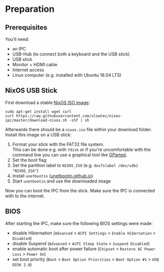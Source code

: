 # Preparation

## Prerequisites

You'll need:

- an IPC
- USB-Hub (to connect both a keyboard and the USB stick)
- USB stick
- Monitor + HDMI cable
- Internet access
- Linux computer (e.g. installed with Ubuntu 18.04 LTS)

## NixOS USB Stick

First download a stable [NixOS ISO image](https://nixos.org/nixos/download.html):

```
sudo apt-get install wget curl
curl https://raw.githubusercontent.com/slowtec/nixos-ipc/master/download-nixos.sh -sSf | sh
```

Afterwards there should be a `nixos.iso` file within your download folder.
Install this image on a USB stick:

1. Format your stick with the FAT32 file system.  
   This can be done e.g. with `fdisk` or if you're uncomfortable with the command line
   you can use a graphical tool like [GParted](https://gparted.org/).
2. Set the boot flag
3. Set the partition label to `NIXOS_ISO` (e.g. `dosfslabel /dev/sdb1 "NIXOS_ISO"`)
4. Install `unetbootin` ([unetbootin.github.io](https://unetbootin.github.io/))
5. Start `unetbootin` and use the downloaded image

Now you can boot the IPC from the stick.
Make sure the IPC is connected with to the internet.

## BIOS

After starting the IPC, make sure the following BIOS settings
were made:

- disable Hibernation (`Advanced` > `ACPI Settings` > `Enable Hibernation` > `Disabled`)
- disable Suspend (`Advanced` > `ACPI Sleep State` > `Suspend Disabled`)
- enable automatic boot after power failure (`Chipset` > `Restore AC Power Loss` > `Power On`)
- set boot priority (`Boot` > `Boot Option Priorities` > `Boot Option #1` > `USB DISK 2.0`)
